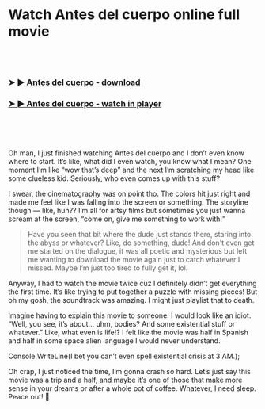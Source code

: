 <h1>Watch Antes del cuerpo online full movie</h1>


<br><br>

<h3><a href="https://Shawns-belperchtaheb1970.github.io/drtpetplfo/">➤ ► Antes del cuerpo - download</a></h3> 
<h3><a href="https://Shawns-belperchtaheb1970.github.io/drtpetplfo/">➤ ► Antes del cuerpo - watch in player</a></h3>


<br><br><br>


Oh man, I just finished watching Antes del cuerpo and I don’t even know where to start. It’s like, what did I even watch, you know what I mean? One moment I’m like “wow that’s deep” and the next I’m scratching my head like some clueless kid. Seriously, who even comes up with this stuff?

I swear, the cinematography was on point tho. The colors hit just right and made me feel like I was falling into the screen or something. The storyline though — like, huh?? I’m all for artsy films but sometimes you just wanna scream at the screen, “come on, give me something to work with!”

> Have you seen that bit where the dude just stands there, staring into the abyss or whatever? Like, do something, dude! And don't even get me started on the dialogue, it was all poetic and mysterious but left me wanting to download the movie again just to catch whatever I missed. Maybe I’m just too tired to fully get it, lol.

Anyway, I had to watch the movie twice cuz I definitely didn’t get everything the first time. It’s like trying to put together a puzzle with missing pieces! But oh my gosh, the soundtrack was amazing. I might just playlist that to death.

Imagine having to explain this movie to someone. I would look like an idiot. “Well, you see, it’s about… uhm, bodies? And some existential stuff or whatever.” Like, what even is life!? I felt like the movie was half in Spanish and half in some space alien language I would never understand.

Console.WriteLine(I bet you can’t even spell existential crisis at 3 AM.);

Oh crap, I just noticed the time, I’m gonna crash so hard. Let’s just say this movie was a trip and a half, and maybe it’s one of those that make more sense in your dreams or after a whole pot of coffee. Whatever, I need sleep. Peace out! 🚀
